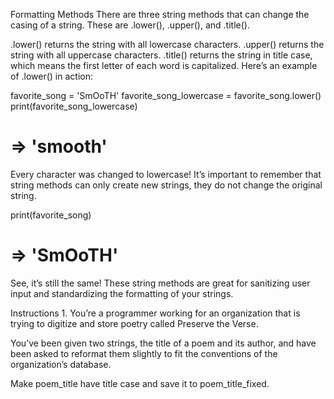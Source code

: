 Formatting Methods
There are three string methods that can change the casing of a string. These are .lower(), .upper(), and .title().

.lower() returns the string with all lowercase characters.
.upper() returns the string with all uppercase characters.
.title() returns the string in title case, which means the first letter of each word is capitalized.
Here’s an example of .lower() in action:

favorite_song = 'SmOoTH'
favorite_song_lowercase = favorite_song.lower()
print(favorite_song_lowercase)
# => 'smooth'
Every character was changed to lowercase! It’s important to remember that string methods can only create new strings, they do not change the original string.

print(favorite_song)
# => 'SmOoTH'
See, it’s still the same! These string methods are great for sanitizing user input and standardizing the formatting of your strings.

Instructions
1.
You’re a programmer working for an organization that is trying to digitize and store poetry called Preserve the Verse.

You’ve been given two strings, the title of a poem and its author, and have been asked to reformat them slightly to fit the conventions of the organization’s database.

Make poem_title have title case and save it to poem_title_fixed.

